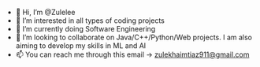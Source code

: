 - 👋 Hi, I’m @Zulelee
- 👀 I’m interested in all types of coding projects
- 🌱 I’m currently doing Software Engineering
- 💞️ I’m looking to collaborate on Java/C++/Python/Web projects. I am also aiming to develop my skills in ML and AI
- 📫 You can reach me through this email -> zulekhaimtiaz911@gmail.com

<!---
Zulelee/Zulelee is a ✨ special ✨ repository because its `README.md` (this file) appears on your GitHub profile.
You can click the Preview link to take a look at your changes.
--->
